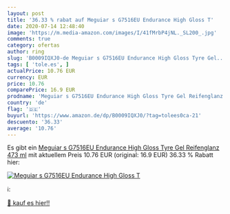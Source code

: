 ```yaml
---
layout: post
title: '36.33 % rabat auf Meguiar s G7516EU Endurance High Gloss T'
date: 2020-07-14 12:48:40
image: 'https://m.media-amazon.com/images/I/41fMrbP4jNL._SL200_.jpg'
comments: true
category: ofertas
author: ring
slug: 'B0009IQXJ0-de Meguiar s G7516EU Endurance High Gloss Tyre Gel...'
tags: [ 'tole.es', ]
actualPrice: 10.76 EUR
currency: EUR
price: 10.76
comparePrice: 16.9 EUR
prodname: 'Meguiar s G7516EU Endurance High Gloss Tyre Gel Reifenglanz  473 ml'
country: 'de'
flag: '🇩🇪'
buyurl: 'https://www.amazon.de/dp/B0009IQXJ0/?tag=tolees0ca-21'
descuento: '36.33'
average: '10.76'
---
```


Es gibt ein [Meguiar s G7516EU Endurance High Gloss Tyre Gel Reifenglanz  473 ml](https://www.amazon.de/dp/B0009IQXJ0/?tag=tolees0ca-21) mit aktuellem Preis 10.76 EUR (original: 16.9 EUR) 36.33 % Rabatt hier:

[![Meguiar s G7516EU Endurance High Gloss T](https://m.media-amazon.com/images/I/41fMrbP4jNL._SL200_.jpg)](https://www.amazon.de/dp/B0009IQXJ0/?tag=tolees0ca-21)

ℹ️:


[🛒 kauf es hier!!](https://www.amazon.de/dp/B0009IQXJ0/?tag=tolees0ca-21)
